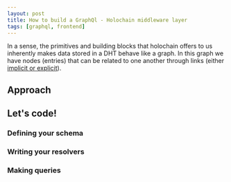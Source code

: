 ```yaml
---
layout: post
title: How to build a GraphQl - Holochain middleware layer
tags: [graphql, frontend]
---
```


In a sense, the primitives and building blocks that holochain offers to us inherently makes data stored in a DHT behave like a graph. In this graph we have nodes (entries) that can be related to one another through links (either [implicit or explicit](/implicit-explicit-links)).

## Approach

## Let's code!

### Defining your schema

### Writing your resolvers

### Making queries